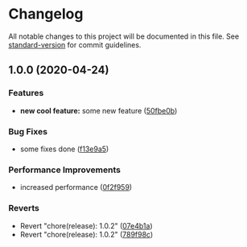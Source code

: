# Changelog

All notable changes to this project will be documented in this file. See [standard-version](https://github.com/conventional-changelog/standard-version) for commit guidelines.

## 1.0.0 (2020-04-24)


### Features

* **new cool feature:** some new feature ([50fbe0b](https://github.com/jusbE/release-notes-test/commit/50fbe0b2e0ee93ce2a99f88916b72635097c0669))


### Bug Fixes

* some fixes done ([f13e9a5](https://github.com/jusbE/release-notes-test/commit/f13e9a519563b3e76ad5c1f0559112c19556a636))


### Performance Improvements

* increased performance ([0f2f959](https://github.com/jusbE/release-notes-test/commit/0f2f959d846385bbc3770a847f7c4eb5bf27db09))


### Reverts

* Revert "chore(release): 1.0.2" ([07e4b1a](https://github.com/jusbE/release-notes-test/commit/07e4b1a3571dc6dd1699eb57743d194fae736653))
* Revert "chore(release): 1.0.2" ([789f98c](https://github.com/jusbE/release-notes-test/commit/789f98c7493e97085cf9be37bfea03ecd5c6cb03))
